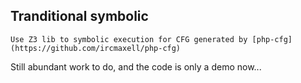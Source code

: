 ## Tranditional symbolic

```
Use Z3 lib to symbolic execution for CFG generated by [php-cfg](https://github.com/ircmaxell/php-cfg) 
```


Still abundant work to do, and the code is only a demo now...

